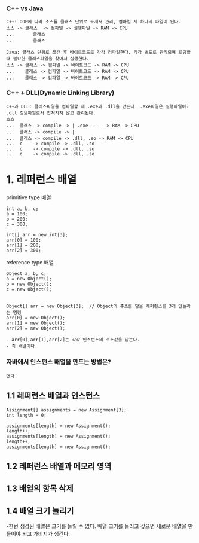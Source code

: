 ### C++ vs Java
```
C++: OOP에 따라 소스를 클래스 단위로 쪼개서 관리, 컴파일 시 하나의 파일이 된다. 
소스 -> 클래스  -> 컴파일 -> 실행파일 -> RAM -> CPU
...       클래스
...       클래스
```

```
Java: 클래스 단위로 쪼갠 후 바이트코드로 각각 컴파일한다. 각각 별도로 관리되며 로딩할때 필요한 클래스파일을 찾아서 실행한다.
소스 -> 클래스 -> 컴파일 -> 바이트코드 -> RAM -> CPU
...    클래스 -> 컴파일 -> 바이트코드 -> RAM -> CPU
...    클래스 -> 컴파일 -> 바이트코드 -> RAM -> CPU
```

### C++ + DLL(Dynamic Linking Library)
```
C++과 DLL: 클래스파일을 컴파일할 때 .exe과 .dll을 만든다. .exe파일은 실행파일이고 .dll 정보파일로서 합쳐지지 않고 관리된다.
소스 
...  클래스 -> compile -> | .exe ------> RAM -> CPU
...  클래스 -> compile -> |
...  클래스 -> compile -> .dll, .so -> RAM -> CPU
...  c    -> compile -> .dll, .so
...  c    -> compile -> .dll, .so
...  c    -> compile -> .dll, .so
```

# 1. 레퍼런스 배열
primitive type 배열
```
int a, b, c;
a = 100;
b = 200;
c = 300;

int[] arr = new int[3];
arr[0] = 100;
arr[1] = 200;
arr[2] = 300;
```

reference type 배열
```
Object a, b, c;
a = new Object();
b = new Object();
c = new Object();


Object[] arr = new Object[3];  // Object의 주소를 담을 레퍼런스를 3개 만들라는 명령
arr[0] = new Object();
arr[1] = new Object();
arr[2] = new Object();

- arr[0],arr[1],arr[2]는 각각 인스턴스의 주소값을 담는다.
- 즉 배열이다.
```

### 자바에서 인스턴스 배열을 만드는 방법은?
```
없다.
```

## 1.1 레퍼런스 배열과 인스턴스
```
Assignment[] assignments = new Assignment[3];
int length = 0;

assignments[length] = new Assignment();
length++;
assignments[length] = new Assignment();
length++;
assignments[length] = new Assignment();
```

## 1.2 레퍼런스 배열과 메모리 영역

## 1.3 배열의 항목 삭제

## 1.4 배열 크기 늘리기
-한번 생성된 배열은 크기를 늘릴 수 없다. 배열 크기를 늘리고 싶으면 새로운 배열을 만들어야 되고 가비지가 생긴다.
